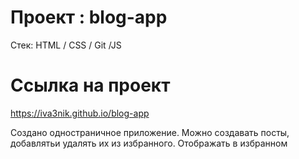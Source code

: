 # Проект : blog-app

Cтек: HTML / CSS / Git /JS

# Ссылка на проект
https://iva3nik.github.io/blog-app

Создано одностраничное приложение. Можно создавать посты, добавлятьи удалять их из избранного. Отображать в избранном
